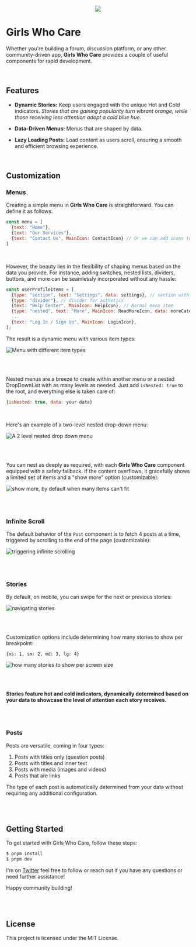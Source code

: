 <p align="center">
  <img src="./show1.png">
</p>


# Girls Who Care

Whether you're building a forum, discussion platform, or any other community-driven app, **Girls Who Care** provides a couple of useful components for rapid development.

<br>

## Features

- **Dynamic Stories:** Keep users engaged with the unique Hot and Cold indicators. *Stories that are gaining popularity turn vibrant orange, while those receiving less attention adopt a cold blue hue.*

- **Data-Driven Menus:** Menus that are shaped by data.

- **Lazy Loading Posts:** Load content as users scroll, ensuring a smooth and efficient browsing experience.

<br>

## Customization
### Menus
Creating a simple menu in **Girls Who Care** is straightforward. You can define it as follows:

```javascript
const menu = [
  {text: "Home"},
  {text: "Our Services"},
  {text: "Contact Us", MainIcon: ContactIcon} // Or we can add icons to any item we want
]
```

<br>

However, the beauty lies in the flexibility of shaping menus based on the data you provide.
For instance, adding switches, nested lists, dividers, buttons, and more can be seamlessly incorporated without any hassle:

```javascript
const userProfileItems = [
  {type: "section", text: "Settings", data: settings}, // section with switches
  {type: "divider"}, // divider for asthetics
  {text: "Help Center", MainIcon: HelpIcon}, // Normal menu item
  {type: "nested", text: "More", MainIcon: ReadMoreIcon, data: moreCategories}, // nested menu within the current menu
  ...
  {text: "Log In / Sign Up", MainIcon: LoginIcon},
];
```

The result is a dynamic menu with various item types:

![Menu with different item types](./assets/one.gif)

<br>
<br>

Nested menus are a breeze to create within another menu or a nested DropDownList with as many levels as needed.
Just add `isNested: true` to the root, and everything else is taken care of:

```javascript
{isNested: true, data: your-data}
```

<br>

Here's an example of a two-level nested drop-down menu:

![A 2 level nested drop down menu](./assets/two.gif)

<br>
<br>

You can nest as deeply as required, with each **Girls Who Care** component equipped with a safety fallback. If the content overflows,
it gracefully shows a limited set of items and a "show more" option (customizable):

![show more, by default when many items can't fit](./assets/three.gif)

<br>
<br>

### Infinite Scroll
The default behavior of the `Post` component is to fetch 4 posts at a time, triggered by scrolling to the end of the page (customizable):

![triggering infinite scrolling](./assets/four.gif)

<br>
<br>

### Stories
By default, on mobile, you can swipe for the next or previous stories:

![navigating stories](./assets/five.gif)

<br>
<br>

Customization options include determining how many stories to show per breakpoint:

```
{xs: 1, sm: 2, md: 3, lg: 4}
```

![how many stories to show per screen size](./assets/six.gif)

<br>
<br>

**Stories feature hot and cold indicators, dynamically determined based on your data to showcase the level of attention each story receives.**

<br>
<br>

### Posts
Posts are versatile, coming in four types:

1. Posts with titles only (question posts)
2. Posts with titles and inner text
3. Posts with media (images and videos)
4. Posts that are links

The type of each post is automatically determined from your data without requiring any additional configuration.

<br>
<br>

## Getting Started

To get started with Girls Who Care, follow these steps:

```bash
$ pnpm install
$ pnpm dev
```

I'm on [Twitter](https://twitter.com/cipherlogs) feel free to follow or reach out if you have any questions or need further assistance!

Happy community building!


<br>
<br>

## License
This project is licensed under the MIT License.
